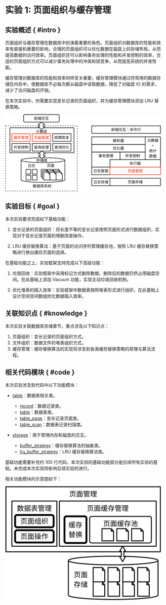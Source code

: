 # 实验 1: 页面组织与缓存管理

## 实验概述 { #intro }

页面组织与缓存管理在数据库中扮演着重要的角色。页面组织对数据库的性能和效率有直接和重要的影响，合理的页面组织可以优化数据在磁盘上的存储布局，从而提高数据的访问效率。页面组织还可以影响事务处理的性能和并发控制的效率，合适的页面组织方式可以减少事务处理中的冲突和锁竞争，从而提高系统的并发性能。

缓存管理对数据库的性能和效率同样至关重要，缓存管理模块通过将常用的数据存储在内存中，使数据库不必每次都从磁盘中读取数据，降低了对磁盘 IO 的需求，减少了访问磁盘的开销。

在本次实验中，你需要实现变长记录的页面组织，并为缓存管理模块添加 LRU 替换策略。

![](../pics/lab1-overview.svg)

## 实验目标 { #goal }

本次实验要求完成如下基础功能：

1. 变长记录的页面组织：将长度不等的变长记录按照页面形式进行数据组织，实现对于变长记录页面的增删改查操作。

2. LRU 缓存替换算法：基于页面的访问序列管理缓存池，按照 LRU 缓存替换策略进行换出缓存页面的选择。

在基础功能之上，实验框架支持完成以下高级功能：

1. 垃圾回收：实验框架中采用标记方式删除数据，删除后的数据仍然占用磁盘空间。在此基础上添加 Vacuum 功能，实现主动垃圾回收机制。

2. 优化堆表的插入效率：实验框架中数据表按照堆表形式进行组织，在此基础上设计空闲空间数组优化数据插入效率。

## 关联知识点 { #knowledge }

本次实验关联数据库存储章节，重点涉及以下知识点：

1. 页面组织：变长记录的页面组织方式。
2. 文件组织：数据文件的堆表组织方式。
3. 缓存管理：缓存替换算法的实现将涉及到各类缓存替换策略的原理与算法流程。

## 相关代码模块 { #code }

本次实验涉及到代码中以下功能模块：

-   [table](https://github.com/thu-db/huadb/tree/main/src/table)：数据表相关类。

    -   [record](https://github.com/thu-db/huadb/blob/main/src/table/record.h)：数据记录类。
    -   [table](https://github.com/thu-db/huadb/blob/main/src/table/table.h)：数据表类。
    -   [table_page](https://github.com/thu-db/huadb/blob/main/src/table/table_page.h)：变长记录页面类。
    -   [table_scan](https://github.com/thu-db/huadb/blob/main/src/table/table_scan.h)：数据表记录扫描类。

-   [storage](https://github.com/thu-db/huadb/tree/main/src/storage)：用于管理内存和磁盘的交互。
    -   [buffer_strategy](https://github.com/thu-db/huadb/tree/main/src/storage/buffer_strategy.h)：缓存替换算法的抽象类。
    -   [lru_buffer_strategy](https://github.com/thu-db/huadb/tree/main/src/storage/lru_buffer_strategy.h)：LRU 缓存替换算法类。

基础功能需要补充约 100 行代码，本次实验的基础功能部分是后续所有实验的基础，未完成本次实验将影响后续实验的进行。

相关功能模块的示意图如下：

![](../pics/lab1-details.svg)
